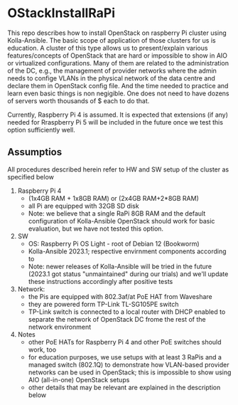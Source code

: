 # OStackInstallRaPi
This repo describes how to install OpenStack on raspberry Pi cluster using Kolla-Ansible. The basic scope of application of those clusters for us is education. A cluster of this type allows us to present/explain various features/concepts of OpenStack that are hard or impossible to show in AIO or virtualized configurations. Many of them are related to the administration of the DC, e.g., the management of provider networks where the admin needs to confige VLANs in the physical network of the data centre and declare them in OpenStack config file. And the time needed to practice and learn even basic things is non negigible. One does not need to have dozens of servers worth thousands of $ each to do that.

Currently, Raspberry Pi 4 is assumed. It is expected that extensions (if any) needed for Rraspberry Pi 5 will be included in the future once we test this option sufficiently well.

## Assumptios

All procedures described herein refer to HW and SW setup of the cluster as specified below

1. Raspberry Pi 4
   * (1x4GB RAM + 1x8GB RAM) or (2x4GB RAM+2*8GB RAM)
   * all Pi are equipped with 32GB SD disk
   * Note: we believe that a single RaPi 8GB RAM and the default configuration of Kolla-Ansible OpenStack should work for basic evaluation, but we have not tested this option.
2. SW
   * OS: Raspberry Pi OS Light - root of Debian 12 (Bookworm)
   * Kolla-Ansible 2023.1; respective envirnment components according to 
   * Note: newer releases of Kolla-Ansible will be tried in the future (2023.1 got status "unmaintained" during our trials) and we'll update these instructions accordingly after positive tests
4. Network:
   * the Pis are equipped with 802.3af/at PoE HAT from Waveshare
   * they are powered form TP-Link TL-SG105PE switch
   * TP-Link switch is connected to a local router with DHCP enabled to separate the network of OpenStack DC frome the rest of the network environment
5. Notes
   * other PoE HATs for Raspberry Pi 4 and other PoE switches should work, too
   * for education purposes, we use setups with at least 3 RaPis and a managed switch (802.1Q) to demonstrate how VLAN-based provider networks can be used in OpenStack; this is impossible to show using AIO (all-in-one) OpenStack setups
   * other details that may be relevant are explained in the description below



 

